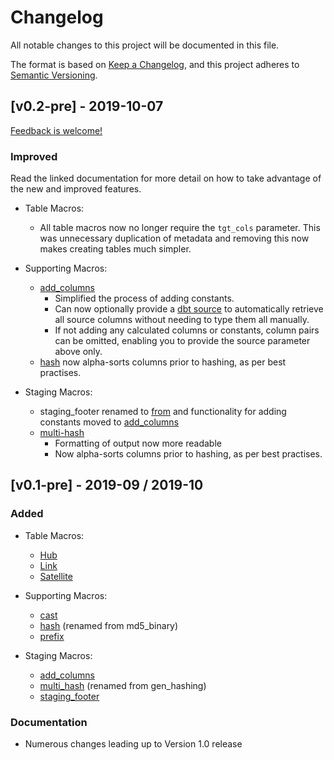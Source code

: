 # Changelog
All notable changes to this project will be documented in this file.

The format is based on [Keep a Changelog](https://keepachangelog.com/en/1.0.0/),
and this project adheres to [Semantic Versioning](https://semver.org/spec/v2.0.0.html).


## [v0.2-pre] - 2019-10-07

[Feedback is welcome!](https://github.com/Datavault-UK/dbtvault/issues)
 
### Improved
Read the linked documentation for more detail on how to take advantage of
the new and improved features.

- Table Macros:
    - All table macros now no longer require the ```tgt_cols``` parameter.
    This was unnecessary duplication of metadata and removing this now makes
    creating tables much simpler.
    
- Supporting Macros:
    - [add_columns](macros.md#add_columns)
        - Simplified the process of adding constants.
        - Can now optionally provide a [dbt source](https://docs.getdbt.com/docs/using-sources) to automatically
        retrieve all source columns without needing to type them all manually.
        - If not adding any calculated columns or constants, column pairs can be omitted, enabling you to provide the 
        source parameter above only.
    - [hash](macros.md#hash) now alpha-sorts columns prior to hashing, as
    per best practises. 
   
- Staging Macros:
    - staging_footer renamed to [from](macros.md#from) and functionality for adding constants moved to
    [add_columns](macros.md#add_columns)
    - [multi-hash](macros.md#multi_hash)
        - Formatting of output now more readable
        - Now alpha-sorts columns prior to hashing, as
          per best practises. 

## [v0.1-pre] - 2019-09 / 2019-10
### Added

- Table Macros:
    - [Hub](macros.md#hub_template)
    - [Link](macros.md#link_template)
    - [Satellite](macros.md#sat_template)

- Supporting Macros:
    - [cast](macros.md#cast)
    - [hash](macros.md#hash) (renamed from md5_binary)
    - [prefix](macros.md#prefix)

- Staging Macros:
    - [add_columns](macros.md#add_columns)
    - [multi_hash](macros.md#multi_hash) (renamed from gen_hashing)
    - [staging_footer](macros.md#staging_footer) 

### Documentation
   
- Numerous changes leading up to Version 1.0 release
